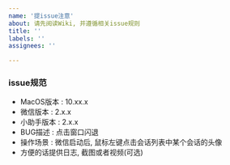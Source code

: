 ```yaml
---
name: '提issue注意'
about: 请先阅读Wiki, 并遵循相关issue规则
title: ''
labels: ''
assignees: ''

---
```

### issue规范
- MacOS版本 : 10.xx.x
- 微信版本 : 2.x.x
- 小助手版本 : 2.x.x
- BUG描述 : 点击窗口闪退
- 操作场景 : 微信启动后, 鼠标左键点击会话列表中某个会话的头像
- 方便的话提供日志, 截图或者视频(可选)
